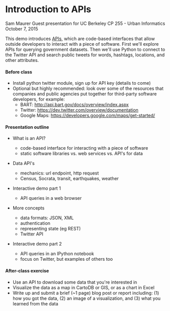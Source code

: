 # Introduction to APIs

Sam Maurer
Guest presentation for UC Berkeley CP 255 - Urban Informatics  
October 7, 2015

This demo introduces [APIs](https://en.wikipedia.org/wiki/Application_programming_interface), which are code-based interfaces that allow outside developers to interact with a piece of software. First we'll explore APIs for querying government datasets. Then we'll use Python to connect to the Twitter API and search public tweets for words, hashtags, locations, and other attributes. 


#### Before class

* Install python twitter module, sign up for API key (details to come)
* Optional but highly recommended: look over some of the resources that companies and public agencies put together for third-party software developers, for example:  
	* BART: http://api.bart.gov/docs/overview/index.aspx
	* Twitter: https://dev.twitter.com/overview/documentation
	* Google Maps: https://developers.google.com/maps/get-started/


#### Presentation outline

* What is an API?
	* code-based interface for interacting with a piece of software
	* static software libraries vs. web services vs. API's for data
	
* Data API's 
	* mechanics: url endpoint, http request
	* Census, Socrata, transit, earthquakes, weather

* Interactive demo part 1
	* API queries in a web browser
	
* More concepts
	* data formats: JSON, XML
	* authentication
	* representing state (eg REST)
	* Twitter API
	
* Interactive demo part 2
	* API queries in an IPython notebook
	* focus on Twitter, but examples of others too 


#### After-class exercise

* Use an API to download some data that you're interested in
* Visualize the data as a map in CartoDB or GIS, or as a chart in Excel
* Write up and submit a brief (~1 page) blog post or report including: (1) how you got the data, (2) an image of a visualization, and (3) what you learned from the data
